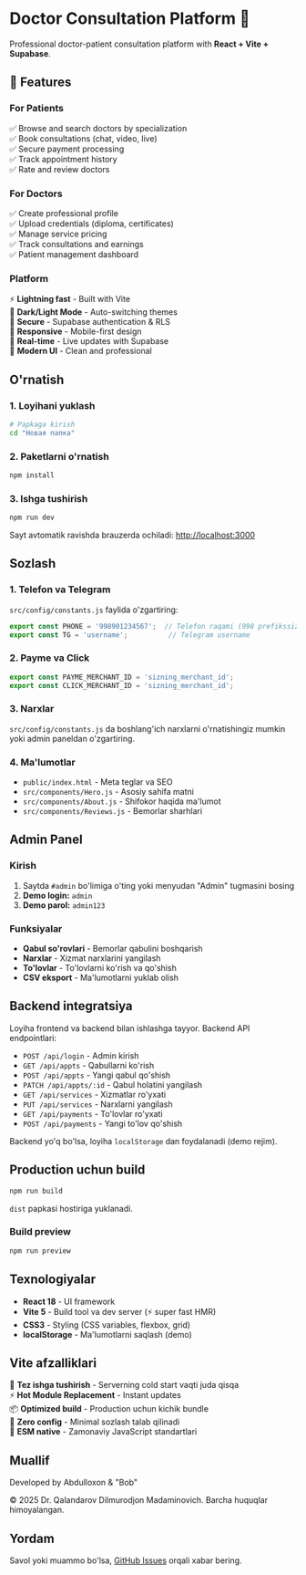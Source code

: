 # Doctor Consultation Platform 🏥

Professional doctor-patient consultation platform with **React + Vite + Supabase**.

## 🌟 Features

### For Patients
✅ Browse and search doctors by specialization  
✅ Book consultations (chat, video, live)  
✅ Secure payment processing  
✅ Track appointment history  
✅ Rate and review doctors  

### For Doctors  
✅ Create professional profile  
✅ Upload credentials (diploma, certificates)  
✅ Manage service pricing  
✅ Track consultations and earnings  
✅ Patient management dashboard  

### Platform
⚡ **Lightning fast** - Built with Vite  
🌙 **Dark/Light Mode** - Auto-switching themes  
🔐 **Secure** - Supabase authentication & RLS  
📱 **Responsive** - Mobile-first design  
💾 **Real-time** - Live updates with Supabase  
🎨 **Modern UI** - Clean and professional  

## O'rnatish

### 1. Loyihani yuklash

```bash
# Papkaga kirish
cd "Новая папка"
```

### 2. Paketlarni o'rnatish

```bash
npm install
```

### 3. Ishga tushirish

```bash
npm run dev
```

Sayt avtomatik ravishda brauzerda ochiladi: [http://localhost:3000](http://localhost:3000)

## Sozlash

### 1. Telefon va Telegram

`src/config/constants.js` faylida o'zgartiring:

```javascript
export const PHONE = '998901234567';  // Telefon raqami (998 prefikssiz)
export const TG = 'username';          // Telegram username
```

### 2. Payme va Click

```javascript
export const PAYME_MERCHANT_ID = 'sizning_merchant_id';
export const CLICK_MERCHANT_ID = 'sizning_merchant_id';
```

### 3. Narxlar

`src/config/constants.js` da boshlang'ich narxlarni o'rnatishingiz mumkin yoki admin paneldan o'zgartiring.

### 4. Ma'lumotlar

- `public/index.html` - Meta teglar va SEO
- `src/components/Hero.js` - Asosiy sahifa matni
- `src/components/About.js` - Shifokor haqida ma'lumot
- `src/components/Reviews.js` - Bemorlar sharhlari

## Admin Panel

### Kirish

1. Saytda `#admin` bo'limiga o'ting yoki menyudan "Admin" tugmasini bosing
2. **Demo login:** `admin`
3. **Demo parol:** `admin123`

### Funksiyalar

- **Qabul so'rovlari** - Bemorlar qabulini boshqarish
- **Narxlar** - Xizmat narxlarini yangilash
- **To'lovlar** - To'lovlarni ko'rish va qo'shish
- **CSV eksport** - Ma'lumotlarni yuklab olish

## Backend integratsiya

Loyiha frontend va backend bilan ishlashga tayyor. Backend API endpointlari:

- `POST /api/login` - Admin kirish
- `GET /api/appts` - Qabullarni ko'rish
- `POST /api/appts` - Yangi qabul qo'shish
- `PATCH /api/appts/:id` - Qabul holatini yangilash
- `GET /api/services` - Xizmatlar ro'yxati
- `PUT /api/services` - Narxlarni yangilash
- `GET /api/payments` - To'lovlar ro'yxati
- `POST /api/payments` - Yangi to'lov qo'shish

Backend yo'q bo'lsa, loyiha `localStorage` dan foydalanadi (demo rejim).

## Production uchun build

```bash
npm run build
```

`dist` papkasi hostiriga yuklanadi.

### Build preview

```bash
npm run preview
```

## Texnologiyalar

- **React 18** - UI framework
- **Vite 5** - Build tool va dev server (⚡ super fast HMR)
- **CSS3** - Styling (CSS variables, flexbox, grid)
- **localStorage** - Ma'lumotlarni saqlash (demo)

## Vite afzalliklari

🚀 **Tez ishga tushirish** - Serverning cold start vaqti juda qisqa  
⚡ **Hot Module Replacement** - Instant updates  
📦 **Optimized build** - Production uchun kichik bundle  
🔧 **Zero config** - Minimal sozlash talab qilinadi  
🎯 **ESM native** - Zamonaviy JavaScript standartlari

## Muallif

Developed by Abdulloxon & "Bob"

© 2025 Dr. Qalandarov Dilmurodjon Madaminovich. Barcha huquqlar himoyalangan.

## Yordam

Savol yoki muammo bo'lsa, [GitHub Issues](https://github.com) orqali xabar bering.

